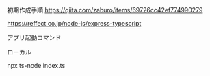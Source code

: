 初期作成手順
https://qiita.com/zaburo/items/69726cc42ef774990279

https://reffect.co.jp/node-js/express-typescript


アプリ起動コマンド

ローカル

npx ts-node index.ts 
